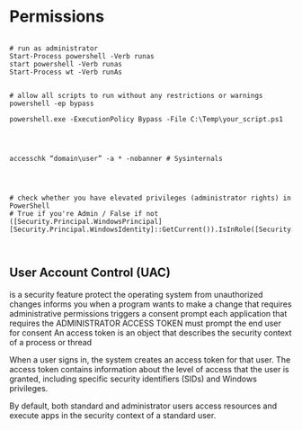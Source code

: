 # Permissions

```

# run as administrator
Start-Process powershell -Verb runas
start powershell -Verb runas
Start-Process wt -Verb runAs


# allow all scripts to run without any restrictions or warnings
powershell -ep bypass

powershell.exe -ExecutionPolicy Bypass -File C:\Temp\your_script.ps1




accesschk “domain\user” -a * -nobanner # Sysinternals




# check whether you have elevated privileges (administrator rights) in PowerShell
# True if you're Admin / False if not
([Security.Principal.WindowsPrincipal] [Security.Principal.WindowsIdentity]::GetCurrent()).IsInRole([Security.Principal.WindowsBuiltInRole]::Administrator)



```






## User Account Control (UAC)
is a security feature
protect the operating system from unauthorized changes
informs you when a program wants to make  a change that requires administrative permissions
triggers a consent prompt
each application that requires the ADMINISTRATOR ACCESS TOKEN must prompt the end user for consent
	An access token is an object that describes the security context of a process or thread
 
When a user signs in, the system creates an access token for that user. The access token contains information about the level of access that the user is granted, including specific security identifiers (SIDs) and Windows privileges.

By default, both standard and administrator users access resources and execute apps in the security context of a standard user.
